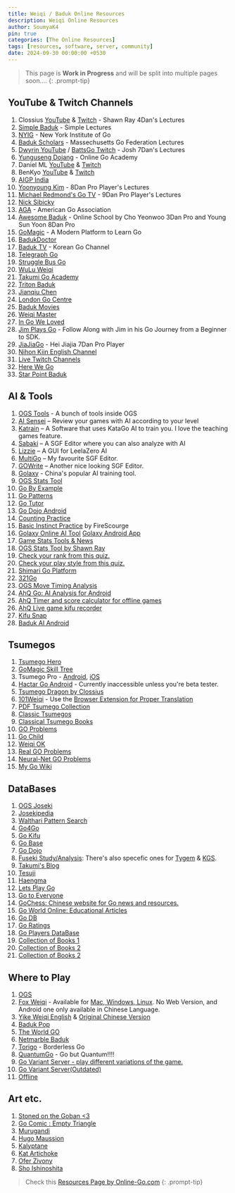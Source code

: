 ```yaml
---
title: Weiqi / Baduk Online Resources
description: Weiqi Online Resources
author: SoumyaK4
pin: true
categories: [The Online Resources]
tags: [resources, software, server, community]
date: 2024-09-30 00:00:00 +0530
---
```


> This page is **Work in Progress** and will be split into multiple pages soon....
{: .prompt-tip}

## YouTube & Twitch Channels

1. Clossius <a href="https://www.youtube.com/user/clossius" target="_blank">YouTube</a> & <a href="https://www.twitch.tv/clossius" target="_blank">Twitch</a> - Shawn Ray 4Dan's Lectures
2. <a href="https://www.youtube.com/@simplebaduk/" target="_blank">Simple Baduk</a> - Simple Lectures
3. <a href="https://www.youtube.com/channel/UCMp-4uv1jfVa0dXkZv3qQYA" target="_blank">NYIG</a> - New York Institute of
Go
4. <a href="https://www.youtube.com/@BadukScholars" target="_blank">Baduk Scholars</a> - Massechusetts Go Federation
Lectures
5. <a href="https://www.youtube.com/user/dwyrin" target="_blank">Dwyrin YouTube</a> / <a href="https://www.twitch.tv/battsgo" target="_blank">BattsGo Twitch</a> - Josh 7Dan's Lectures
6. <a href="https://www.youtube.com/user/YungusengDojang/" target="_blank">Yunguseng Dojang</a> - Online Go Academy
7. Daniel ML <a href="https://www.youtube.com/user/danielml01/" target="_blank">YouTube</a> & <a href="https://www.twitch.tv/danielml001" target="_blank">Twitch</a>
8. BenKyo <a href="https://www.youtube.com/channel/UCsH0N8Hc4e4AXTnZt8Hg6fQ/" target="_blank">YouTube</a> & <a href="https://www.twitch.tv/benkyobaduk" target="_blank">Twitch</a>
9. <a href="https://www.youtube.com/@aigpindia" target="_blank">AIGP India</a>
10. <a href="https://www.youtube.com/channel/UCyCA2PZzqsFlQifmSmWqe-w/" target="_blank">Yoonyoung Kim</a> - 8Dan Pro Player's Lectures
11. <a href="https://www.youtube.com/channel/UCRJyagla1B5cxIfR4i2LdgA" target="_blank">Michael Redmond's Go TV</a> -
9Dan Pro Player's Lectures
12. <a href="https://www.youtube.com/user/nicksibicky" target="_blank">Nick Sibicky</a>
13. <a href="https://www.youtube.com/user/USGOWeb" target="_blank">AGA</a> - American Go Association
14. <a href="https://www.youtube.com/channel/UCA-ydBDPv0iYxcj5rTWDPDg" target="_blank">Awesome Baduk</a> - Online School
by Cho Yeonwoo 3Dan Pro and Young Sun Yoon 8Dan Pro
15. <a href="https://www.youtube.com/@GoMagic" target="_blank">GoMagic</a> - A Modern Platform to Learn Go
16. <a href="https://www.youtube.com/@BadukDoctor" target="_blank">BadukDoctor</a>
17. <a href="https://www.youtube.com/@baduk_tv" target="_blank">Baduk TV</a> - Korean Go Channel
18. <a href="https://www.twitch.tv/telegraphgo" target="_blank">Telegraph Go</a>
19. <a href="https://www.twitch.tv/strugglebusgo" target="_blank">Struggle Bus Go</a>
20. <a href="https://www.youtube.com/@wuluweiqi/" target="_blank">WuLu Weiqi</a>
21. <a href="https://www.youtube.com/@TakumiGoAcademy" target="_blank">Takumi Go Academy</a>
22. <a href="https://www.youtube.com/@TritonBaduk" target="_blank">Triton Baduk</a>
23. <a href="https://www.youtube.com/c/jianqiuchen/featured" target="_blank">Jianqiu Chen</a>
24. <a href="https://youtube.com/@londongocentre" target="_blank">London Go Centre</a>
25. <a href="https://www.youtube.com/@badukmovies" target="_blank">Baduk Movies</a>
26. <a href="https://www.youtube.com/@Weiqimaster/playlists" target="_blank">Weiqi Master</a>
27. <a href="https://www.youtube.com/@InGoWeLoved/playlists" target="_blank">In Go We Loved</a>
28. <a href="https://www.youtube.com/@JimPlaysGo/playlists" target="_blank">Jim Plays Go</a> - Follow Along with Jim in his Go Journey from a Beginner to SDK.
29. <a href="https://www.youtube.com/@jiajiago" target="_blank">JiaJiaGo</a> - Hei Jiajia 7Dan Pro Player
30. <a href="https://www.youtube.com/@nihonkiingochannelforovers8076" target="_blank">Nihon Kiin English Channel</a>
31. <a href="https://www.twitch.tv/directory/category/go-1" target="_blank">Live Twitch Channels</a>
32. <a href="https://www.youtube.com/@herewegameofgo" target="_blank">Here We Go</a>
33. <a href="https://youtube.com/@starpointbaduk" target="_blank">Star Point Baduk</a>


## AI & Tools

1. <a href="https://online-go.com/learn-to-play-go" target="_blank">OGS Tools</a> - A bunch of tools inside OGS
2. <a href="https://ai-sensei.com/" target="_blank">AI Sensei</a> – Review your games with AI according to your level
3. <a href="https://github.com/sanderland/katrain/releases/latest" target="_blank">Katrain</a> – A Software that uses KataGo AI to train you. I love the teaching games feature.
4. <a href="https://sabaki.yichuanshen.de/" target="_blank">Sabaki</a> – A SGF Editor where you can also analyze with AI
5. <a href="https://github.com/featurecat/lizzie/releases/latest" target="_blank">Lizzie</a> – A GUI for LeelaZero AI
6. <a href="https://en.freedownloadmanager.org/Windows-PC/MultiGo-FREE.html" target="_blank">MultiGo</a> – My favourite SGF Editor.
7. <a href="https://gowrite.net/" target="_blank">GOWrite</a> – Another nice looking SGF Editor.
8. <a href="https://www.19x19.com/engine/index" target="_blank">Golaxy</a> - China's popular AI training tool.
9. <a href="https://avavt.github.io/gotstats/" target="_blank">OGS Stats Tool</a>
10. <a href="https://gobyexample.uk/" target="_blank">Go By Example</a>
11. <a href="https://gopatterns.uk/" target="_blank">Go Patterns</a>
12. <a href="https://www.learngo.co.uk/GoTutor/Tutor.php" target="_blank">Go Tutor</a>
13. <a href="https://play.google.com/store/apps/details?id=pl.happydroid.goess" target="_blank">Go Dojo Android</a>
14. <a href="https://count.4tc.xyz/" target="_blank">Counting Practice</a>
15. <a href="https://online-go.com/review/1005264" target="_blank">Basic Instinct Practice</a> by FireScourge
16. <a href="https://19x19.com/engine/index" target="_blank">Golaxy Online AI Tool</a> <a href="https://play.google.com/store/apps/details?id=com.golaxy.mobile&hl=en_IN" target="_blank">Golaxy Android App</a>
17. <a href="https://gome.at/about" target="_blank">Game Stats Tools & News</a>
18. <a href="https://shawnsgogroup.com/ogs-stats" target="_blank">OGS Stats Tool by Shawn Ray</a>
19. <a href="https://play.baduk.org/" target="_blank">Check your rank from this quiz.</a>
20. <a href="https://style.baduk.org/" target="_blank">Check your play style from this quiz.</a>
21. <a href="https://mirthturtle.com/go" target="_blank">Shimari Go Platform</a>
22. <a href="https://https://321go.org/home/" target="_blank">321Go</a>
23. <a href="https://psalaets.github.io/ogs-move-timing/" target="_blank">OGS Move Timing Analysis</a>
24. <a href="https://play.google.com/store/apps/details?id=cn.ezandroid.aq.preview" target="_blank">AhQ Go: AI Analysis for Android</a>
25. <a href="https://play.google.com/store/apps/details?id=cn.ezandroid.aq.clock" target="_blank">AhQ Timer and score calculator for offline games</a>
26. <a href="https://play.google.com/store/apps/details?id=cn.ezandroid.aq.go.recorder" target="_blank">AhQ Live game kifu recorder</a>
27. <a href="https://www.crazy-sensei.com/?lang=en&location=kifu_snap" target="_blank">Kifu Snap</a>
28. <a href="https://play.google.com/store/apps/details?id=net.kir.baduk_ai" target="_blank">Baduk AI Android</a>

## Tsumegos

1. <a href="https://tsumego-hero.com/" target="_blank">Tsumego Hero</a>
2. <a href="https://gomagic.org/go-problems/" target="_blank">GoMagic Skill Tree</a>
3. Tsumego Pro - <a href="https://play.google.com/store/apps/details?id=net.lrstudios.android.tsumego_workshop&hl=en&gl=US" target="_blank">Android</a>, <a href="https://apps.apple.com/us/app/tsumego-pro-go-problems/id892041876" target="_blank">iOS</a>
4. <a href="https://play.google.com/store/apps/details?id=net.gowrite.hactarLite" target="_blank">Hactar Go Android</a> - Currently inaccessible unless you're beta tester.
5. <a href="https://tsumegodragon.com/home" target="_blank">Tsumego Dragon by Clossius</a>
6. <a href="https://www.101weiqi.com/">101Weiqi</a> - Use the <a href="https://www.google.com/search?q=101weiqi+localizer&oq=101weiqi+loca&gs_lcrp=EgZjaHJvbWUqCggCEAAYgAQYogQyBggAEEUYOTIKCAEQABiABBiiBDIKCAIQABiABBiiBDIKCAMQABiABBiiBDIGCAQQRRg80gEINTQ3OGowajeoAgCwAgA&sourceid=chrome&ie=UTF-8" target="_blank"> Browser Extension for Proper Translation</a>
7. <a href="https://tsumego.tasuki.org/" target="_blank">PDF Tsumego Collection</a>
8. <a href="https://www.u-go.net/classic/" target="_blank">Classic Tsumegos</a>
9. <a href="https://senseis.xmp.net/?ClassicalGoProblemBooks" target="_blank">Classical Tsumego Books</a>
10. <a href="https://goproblems.com/" target="_blank">GO Problems</a>
11. <a href="https://gochild2009.appspot.com/" target="_blank">Go Child</a>
12. <a href="https://www.weiqiok.com/asp/English.asp" target="_blank">Weiqi OK</a>
13. <a href="https://realgoproblems.com/" target="_blank">Real GO Problems</a>
14. <a href="https://neuralnetgoproblems.com/" target="_blank">Neural-Net GO Problems</a>
15. <a href="https://mygowiki.tiddlyspot.com/" target="_blank">My Go Wiki</a>

## DataBases

1. <a href="https://online-go.com/joseki" target="_blank">OGS Joseki</a>
2. <a href="https://www.josekipedia.com/" target="_blank">Josekipedia</a>
3. <a href="https://ps.waltheri.net/" target="_blank">Walthari Pattern Search</a>
4. <a href="https://www.go4go.net/" target="_blank">Go4Go</a>
5. <a href="https://gokifu.com/" target="_blank">Go Kifu</a>
6. <a href="https://gobase.org/" target="_blank">Go Base</a>
7. <a href="https://play.google.com/store/apps/details?id=pl.happydroid.goess&hl=en&gl=US" target="_blank">Go Dojo</a>
8. <a href="https://fuseki.info/" target="_blank">Fuseki Study/Analysis</a>: There's also specefic ones for <a href="https://tygem.fuseki.info/" target="_blank">Tygem</a> & <a href="https://kgs.fuseki.info/" target="_blank">KGS</a>.
9. <a href="https://www.1200igosharing.blog/en/blog" target="_blank"> Takumi's Blog</a>
10. <a href="https://tesuji.uk/index1.php" target="_blank">Tesuji</a>
11. <a href="https://haengma.uk/index1.php" target="_blank">Haengma</a>
12. <a href="https://letsplaygo.com/" target="_blank">Lets Play Go</a>
13. <a href="https://gotoeveryone.k2ss.info" target="_blank">Go to Everyone</a>
14. <a href="https://www.gochess.cn/" target="_blank">GoChess: Chinese website for Go news and resources.</a>
12. <a href="https://goworld-online.com/GOWContents.htm" target="_blank">Go World Online: Educational Articles</a>
13. <a href="https://godb.shogidb2.com/en/" target="_blank">Go DB</a>
14. <a href="https://goratings.org/" target="_blank">Go Ratings</a>
15. <a href="https://db.u-go.net/" target="_blank">Go Players DataBase</a>
16. <a href="https://www.dropbox.com/scl/fo/55n3y0yblmad9kruj8gk0/ALJB9LS9AaG3_TBhdubljWk?rlkey=tpncnsc8zh285fsjlhshauvgj&st=x0swakor&dl=0" target="_blank">Collection of Books 1</a>
17. <a href="https://drive.google.com/drive/folders/1hjD17M3D2JHLQv3Cd_-Pga8M7K2AN0Jg?usp=sharing" target="_blank">Collection of Books 2</a>
18. <a href="https://drive.google.com/drive/folders/1hjD17M3D2JHLQv3Cd_-Pga8M7K2AN0Jg?usp=sharing" target="_blank">Collection of Books 2</a>
<!-- 9. Ahq Go -->

## Where to Play

1. <a href="https://online-go.com/" target="_blank">OGS</a>
2. <a href="https://www.foxwq.com/" target="_blank">Fox Weiqi</a> - Available for <a href="https://openfoxwq.github.io/" target="_blank"> Mac, Windows, Linux</a>. No Web Version, and Android one only available in Chinese Language.
3. <a href="https://yikewq.web.app/" target="_blank">Yike Weiqi English</a> & <a href="https://home.yikeweiqi.com/" target="_blank">Original Chinese Version</a>
4. <a href="https://badukpop.com">Baduk Pop</a>
5. <a href="https://www.google.com/search?q=the+world+go+baduk+app&oq=the+world+go+baduk+app&gs_lcrp=EgZjaHJvbWUyBggAEEUYOTIHCAEQIRigATIHCAIQIRigATIHCAMQIRigAdIBCDUxNzVqMWo0qAIAsAIB&sourceid=chrome&ie=UTF-8"
    target="_blank">The World GO</a>
6. <a href="https://baduk.netmarble.net/" target="_blank">Netmarble Baduk</a>
7. <a href="https://torigo.io/" target="_blank">Torigo</a> - Borderless Go
8. <a href="https://quantumgo.net/" target="_blank">QuantumGo</a> - Go but Quantum!!!!
9. <a href="https://govariants.com" target="_blank">Go Variant Server - play different variations of the game.</a>
10. <a href="https://go.kahv.io/" target="_blank">Go Variant Server(Outdated)</a>
11. <a href="https://baduk.club/map/" target="_blank">Offline</a>

## Art etc.

1. <a href="https://camille-leveque.com/" target="_blank">Stoned on the Goban <3</a>
2. <a href="https://emptytriangle.com" target="_blank">Go Comic : Empty Triangle</a>
3. <a href="https://www.murugandi.com/" target="_blank">Murugandi</a>
4. <a href="https://www.instagram.com/hugo.maussion/" target="_blank">Hugo Maussion</a>
5. <a href="https://kalyptane.blogspot.com/" target="_blank">Kalyptane</a>
6. <a href="https://www.facebook.com/kat.artichoke" target="_blank">Kat Artichoke</a>
7. <a href="https://www.facebook.com/OferZivonyFaces" target="_blank">Ofer Zivony</a>
8. <a href="https://www.instagram.com/sho_ishinoshita/" target="_blank">Sho Ishinoshita</a>

> Check this <a href="https://online-go.com/docs/other-go-resources" target="_blank">Resources Page by Online-Go.com</a>
{: .prompt-tip}
